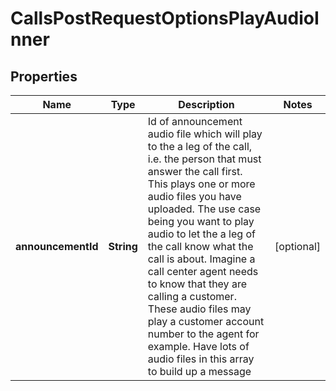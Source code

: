 

# CallsPostRequestOptionsPlayAudioInner


## Properties

| Name | Type | Description | Notes |
|------------ | ------------- | ------------- | -------------|
|**announcementId** | **String** | Id of announcement audio file which will play to the a leg of the call, i.e. the person that must answer the call first. This plays one or more audio files you have uploaded. The use case being you want to play audio to let the a leg of the call know what the call is about. Imagine a call center agent needs to know that they are calling a customer. These audio files may play a customer account number to the agent for example.  Have lots of audio files in this array to build up a message  |  [optional] |




